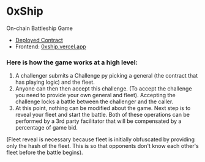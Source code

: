 # 0xShip
On-chain Battleship Game

- [Deployed Contract](https://goerli.etherscan.io/address/0x9648cDC5D3D17A7DEc035ac2d0d943b511ECf8F6)
- Frontend: [0xship.vercel.app](https://0xship.vercel.app/)

### Here is how the game works at a high level:
 1. A challenger submits a Challenge py picking a general (the contract
    that has playing logic) and the fleet.
 2. Anyone can then then accept this challenge. (To accept the challenge
    you need to provide your own general and fleet). Accepting the
    challenge locks a battle between the challenger and the caller.
 3. At this point, nothing can be modified about the game. Next step is
    to reveal your fleet and start the battle. Both of these operations
    can be performed by a 3rd party facilitator that will be compensated
    by a percentage of game bid.

 (Fleet reveal is necessary because fleet is initially obfuscated by
 providing only the hash of the fleet. This is so that opponents don't
 know each other's fleet before the battle begins).

